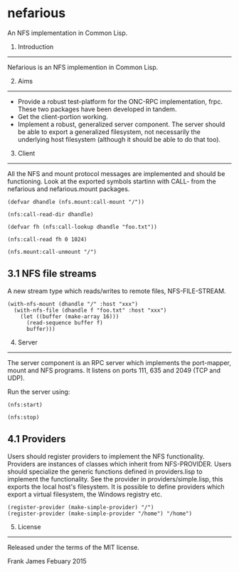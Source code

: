 # nefarious
An NFS implementation in Common Lisp.

1. Introduction
-----------------

Nefarious is an NFS implemention in Common Lisp.

2. Aims
---------

* Provide a robust test-platform for the ONC-RPC implementation, frpc. These two packages have been
developed in tandem.
* Get the client-portion working. 
* Implement a robust, generalized server component. The server should be able to export
a generalized filesystem, not necessarily the underlying host filesystem (although it should be able
to do that too).


3. Client
----------

All the NFS and mount protocol messages are implemented and should be functioning. Look at the exported 
symbols startinn with CALL- from the nefarious and nefarious.mount packages.

```
(defvar dhandle (nfs.mount:call-mount "/"))

(nfs:call-read-dir dhandle)

(defvar fh (nfs:call-lookup dhandle "foo.txt"))

(nfs:call-read fh 0 1024)

(nfs.mount:call-unmount "/")
```

3.1 NFS file streams
---------------------

A new stream type which reads/writes to remote files, NFS-FILE-STREAM.

```
(with-nfs-mount (dhandle "/" :host "xxx")
  (with-nfs-file (dhandle f "foo.txt" :host "xxx")
    (let ((buffer (make-array 16)))
      (read-sequence buffer f)
      buffer)))
```

4. Server 
-----------

The server component is an RPC server which implements the port-mapper, mount and NFS programs. 
It listens on ports 111, 635 and 2049 (TCP and UDP).

Run the server using:

```
(nfs:start)

(nfs:stop)
```

4.1 Providers
--------------

Users should register providers to implement the NFS functionality. Providers are instances 
of classes which inherit from NFS-PROVIDER. Users should specialize the generic functions 
defined in providers.lisp to implement the functionality. See the provider in providers/simple.lisp,
this exports the local host's filesystem. It is possible to define providers which export
a virtual filesystem, the Windows registry etc.

```
(register-provider (make-simple-provider) "/")
(register-provider (make-simple-provider "/home") "/home")
```

5. License
------------

Released under the terms of the MIT license.


Frank James 
Febuary 2015